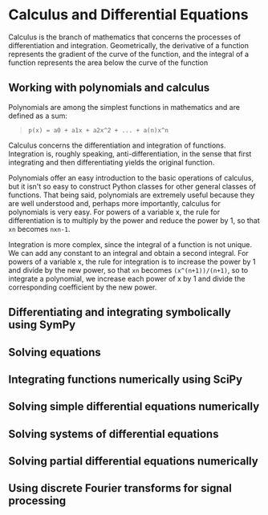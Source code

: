 # **Calculus and Differential Equations**
Calculus is the branch of mathematics that concerns the processes of differentiation and integration. 
Geometrically, the derivative of a function represents the gradient of the curve of the function, and 
the integral of a function represents the area below the curve of the function

## **Working with polynomials and calculus**

Polynomials are among the simplest functions in mathematics and are defined as a sum:
> `p(x) = a0 + a1x + a2x^2 + ... + a(n)x^n`

Calculus concerns the differentiation and integration of functions. Integration is, roughly speaking, 
anti-differentiation, in the sense that first integrating and then differentiating yields the original 
function.

Polynomials offer an easy introduction to the basic operations of calculus, but it isn't so
easy to construct Python classes for other general classes of functions. That being said,
polynomials are extremely useful because they are well understood and, perhaps more
importantly, calculus for polynomials is very easy. For powers of a variable x, the rule for
differentiation is to multiply by the power and reduce the power by 1, so
that `xn` becomes `nxn-1`.

Integration is more complex, since the integral of a function is not unique. We can add any
constant to an integral and obtain a second integral. For powers of a variable x, the rule for
integration is to increase the power by 1 and divide by the new power, so
that `xn` becomes `(x^(n+1))/(n+1)`, so to integrate a polynomial, we increase each power of x by 1
and divide the corresponding coefficient by the new power.

## **Differentiating and integrating symbolically using SymPy**
## **Solving equations**
## **Integrating functions numerically using SciPy**
## **Solving simple differential equations numerically**
## **Solving systems of differential equations**
## **Solving partial differential equations numerically**
## **Using discrete Fourier transforms for signal processing**